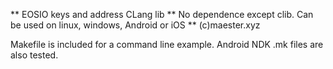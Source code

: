 
**  EOSIO keys and address CLang lib
**  No dependence except clib. Can be used on linux, windows, Android or iOS
**  (c)maester.xyz

Makefile is included for a command line example. 
Android NDK .mk files are also tested.

